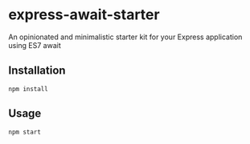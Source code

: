 # express-await-starter
An opinionated and minimalistic starter kit for your Express application using ES7 await

## Installation
```shell
npm install
```

## Usage
```shell
npm start
```
